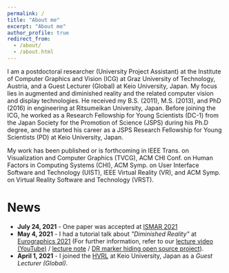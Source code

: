 ```yaml
---
permalink: /
title: "About me"
excerpt: "About me"
author_profile: true
redirect_from: 
  - /about/
  - /about.html
---
```


I am a postdoctoral researcher (University Project Assistant) at the Institute of Computer Graphics and Vision (ICG) at Graz University of Technology, Austria, and a Guest Lecturer (Global) at Keio University, Japan. My focus lies in augmented and diminished reality and the related computer vision and display technologies. He received my B.S. (2011), M.S. (2013), and PhD (2016) in engineering at Ritsumeikan University, Japan. Before joining the ICG, he worked as a Research Fellowship for Young Scientists (DC-1) from the Japan Society for the Promotion of Science (JSPS) during his Ph.D degree, and he started his career as a JSPS Research Fellowship for Young Scientists (PD) at Keio University, Japan.

My work has been published or is forthcoming in IEEE Trans. on Visualization and Computer Graphics (TVCG), ACM CHI Conf. on Human Factors in Computing Systems (CHI), ACM Symp. on User Interface Software and Technology (UIST), IEEE Virtual Reality (VR), and ACM Symp. on Virtual Reality Software and Technology (VRST).

# News
* **July 24, 2021** - One paper was accepted at [ISMAR 2021](https://ismar21.org/program/)
* **May 4, 2021** - I had a tutorial talk about _"Diminished Reality"_ at [Eurographics 2021](https://conferences.eg.org/eg2021/program/tutorials/) (For further information, refer to our [lecture video (YouTube)](https://youtu.be/RIr28JDuveA) / [lecture note](https://diglib.eg.org/handle/10.2312/egt20211036) / [DR marker hiding open source project](https://github.com/Mugichoko445/DRMarkerHiding)).
* **April 1, 2021** - I joined the [HVRL](http://hvrl.ics.keio.ac.jp/) at Keio University, Japan as a _Guest Lecturer (Global)_.